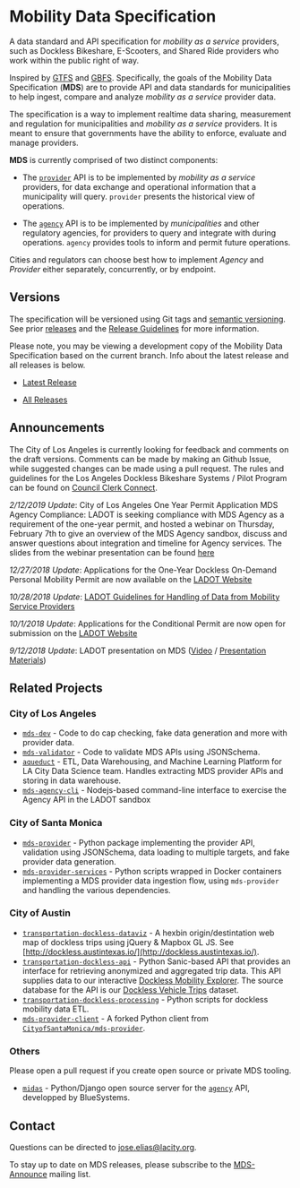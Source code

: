 # Mobility Data Specification

A data standard and API specification for *mobility as a service* providers, such as Dockless Bikeshare, E-Scooters, and Shared Ride providers who work within the public right of way.

Inspired by [GTFS](https://developers.google.com/transit/gtfs/reference/) and [GBFS](https://github.com/NABSA/gbfs). Specifically, the goals of the Mobility Data Specification (**MDS**) are to provide API and data standards for municipalities to help ingest, compare and analyze *mobility as a service* provider data. 

The specification is a way to implement realtime data sharing, measurement and regulation for municipalities and *mobility as a service* providers. It is meant to ensure that governments have the ability to enforce, evaluate and manage providers. 

**MDS** is currently comprised of two distinct components:

* The [`provider`][provider] API is to be implemented by *mobility as a service* providers, for data exchange and operational information that a municipality will query. `provider` presents the historical view of operations.

* The [`agency`][agency] API is to be implemented by *municipalities* and other regulatory agencies, for providers to query and integrate with during operations. `agency` provides tools to inform and permit future operations.

Cities and regulators can choose best how to implement *Agency* and *Provider* either separately, concurrently, or by endpoint. 

## Versions 

The specification will be versioned using Git tags and [semantic versioning](https://semver.org/). See prior [releases](https://github.com/CityOfLosAngeles/mobility-data-specification/releases) and the [Release Guidelines](ReleaseGuidelines.md) for more information.

Please note, you may be viewing a development copy of the Mobility Data Specification based on the current branch. Info about the latest release and all releases is below. 

* [Latest Release](https://github.com/CityOfLosAngeles/mobility-data-specification/tree/master)

* [All Releases](https://github.com/CityOfLosAngeles/mobility-data-specification/releases)

## Announcements 

The City of Los Angeles is currently looking for feedback and comments on the draft versions. Comments can be made by making an Github Issue, while suggested changes can be made using a pull request. The rules and guidelines for the Los Angeles Dockless Bikeshare Systems / Pilot Program can be found on [Council Clerk Connect](https://cityclerk.lacity.org/lacityclerkconnect/index.cfm?fa=ccfi.viewrecord&cfnumber=17-1125).

*2/12/2019 Update*: City of Los Angeles One Year Permit Application MDS Agency Compliance: LADOT is seeking compliance with MDS Agency as a requirement of the one-year permit, and hosted a webinar on Thursday, February 7th to give an overview of the MDS Agency sandbox, discuss and answer questions about integration and timeline for Agency services. The slides from the webinar presentation can be found [here](https://ladot.lacity.org/sites/g/files/wph266/f/MDS%20Developer%20Webinar%20-%20One%20Year%20Permitting%20Overview.pdf)

*12/27/2018 Update*: Applications for the One-Year Dockless On-Demand Personal Mobility Permit are now available on the [LADOT Website](https://ladot.lacity.org/ladot-begins-one-year-dockless-demand-personal-mobility-program)

*10/28/2018 Update*: [LADOT Guidelines for Handling of Data from Mobility Service Providers](http://www.urbanmobilityla.com/s/LADOT-Guidelines-for-Handling-of-Data-from-MSPs-2018-10-25.pdf)

*10/1/2018 Update*: Applications for the Conditional Permit are now open for submission on the [LADOT Website](http://ladot.lacity.org/ladot-begins-conditional-permit-program-dockless-mobility)

*9/12/2018 Update*: LADOT presentation on MDS ([Video](https://youtu.be/sRMc1nWnmEU) / [Presentation Materials](https://goo.gl/MjvA4d))


## Related Projects

### City of Los Angeles
* [`mds-dev`](https://github.com/cityoflosangeles/mds-dev) - Code to do cap checking, fake data generation and more with provider data. 
* [`mds-validator`](https://github.com/cityoflosangeles/mds-validator) - Code to validate MDS APIs using JSONSchema. 
* [`aqueduct`](https://github.com/cityoflosangeles/aqueduct) - ETL, Data Warehousing, and Machine Learning Platform for LA City Data Science team. Handles extracting MDS provider APIs and storing in data warehouse. 
* [`mds-agency-cli`](https://github.com/cityoflosangeles/mds-agency-cli) - Nodejs-based command-line interface to exercise the Agency API in the LADOT sandbox

### City of Santa Monica
* [`mds-provider`](https://github.com/cityofsantamonica/mds-provider) - Python package implementing the provider API, validation using JSONSchema, data loading to multiple targets, and fake provider data generation.
* [`mds-provider-services`](https://github.com/cityofsantamonica/mds-provider-services) - Python scripts wrapped in Docker containers implementing a MDS provider data ingestion flow, using `mds-provider` and handling the various dependencies.

### City of Austin
* [`transportation-dockless-dataviz`](https://github.com/cityofaustin/transportation-dockless-dataviz) - A hexbin origin/destintation web map of dockless trips using jQuery & Mapbox GL JS. See [http://dockless.austintexas.io/](http://dockless.austintexas.io/).
* [`transportation-dockless-api`](https://github.com/cityofaustin/transportation-dockless-api) - Python Sanic-based API that provides an interface for retrieving anonymized and aggregated trip data. This API supplies data to our interactive [Dockless Mobility Explorer](https://dockless.austintexas.io). The source database for the API is our [Dockless Vehicle Trips](https://data.austintexas.gov/Transportation-and-Mobility/Dockless-Vehicle-Trips/7d8e-dm7r) dataset.
* [`transportation-dockless-processing`](https://github.com/cityofaustin/transportation-dockless-processing) - Python scripts for dockless mobility data ETL.
* [`mds-provider-client`](https://github.com/cityofaustin/mds-provider-client) - A forked Python client from [`CityofSantaMonica/mds-provider`](https://github.com/cityofsantamonica/mds-provider).

### Others

Please open a pull request if you create open source or private MDS tooling. 

* [`midas`](https://github.com/polyconseil/midas) - Python/Django open source server for the [`agency`][agency] API, developped by BlueSystems.

## Contact

Questions can be directed to jose.elias@lacity.org. 

To stay up to date on MDS releases, please subscribe to the [MDS-Announce](https://groups.google.com/forum/#!forum/mds-announce) mailing list. 

[agency]: /agency/README.md
[provider]: /provider/README.md
